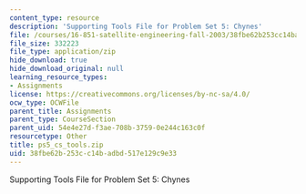 ```yaml
---
content_type: resource
description: 'Supporting Tools File for Problem Set 5: Chynes'
file: /courses/16-851-satellite-engineering-fall-2003/38fbe62b253cc14badbd517e129c9e33_ps5_cs_tools.zip
file_size: 332223
file_type: application/zip
hide_download: true
hide_download_original: null
learning_resource_types:
- Assignments
license: https://creativecommons.org/licenses/by-nc-sa/4.0/
ocw_type: OCWFile
parent_title: Assignments
parent_type: CourseSection
parent_uid: 54e4e27d-f3ae-708b-3759-0e244c163c0f
resourcetype: Other
title: ps5_cs_tools.zip
uid: 38fbe62b-253c-c14b-adbd-517e129c9e33
---
```

Supporting Tools File for Problem Set 5: Chynes